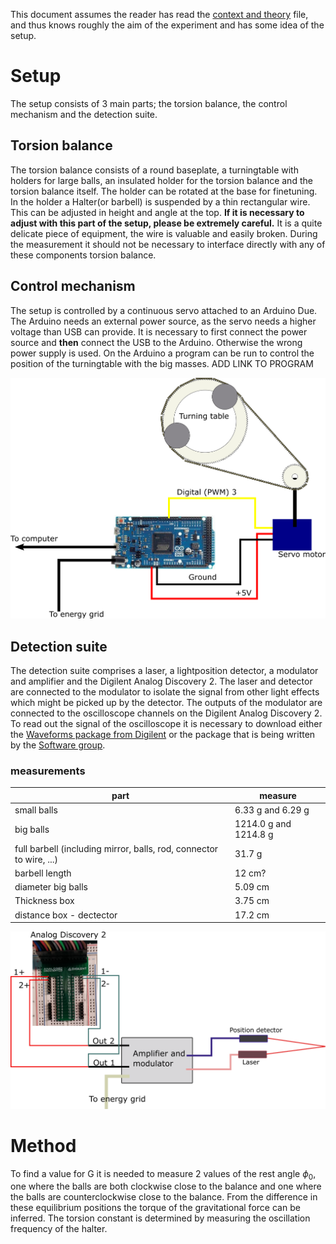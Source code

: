 This document assumes the reader has read the [context and theory](https://git.science.uu.nl/ued2020/experiment-design-2020/-/blob/master/projects/CavendishTorsionBalance_by_Geert_and_Jillis/ContextAndTheory.md) file, and thus knows roughly the aim of the experiment and has some idea of the setup.

# Setup
The setup consists of 3 main parts; the torsion balance, the control mechanism and the detection suite.

## Torsion balance
The torsion balance consists of a round baseplate, a turningtable with holders for large balls, an insulated holder for the torsion balance and the torsion balance itself. The holder can be rotated at the base for finetuning. In the holder a Halter(or barbell) is suspended by a thin rectangular wire. This can be adjusted in height and angle at the top. **If it is necessary to adjust with this part of the setup, please be extremely careful.** It is a quite delicate piece of equipment, the wire is valuable and easily broken. During the measurement it should not be necessary to interface directly with any of these components torsion balance. 

## Control mechanism
The setup is controlled by a continuous servo attached to an Arduino Due.
The Arduino needs an external power source, as the servo needs a higher voltage than USB can provide. It is necessary to first connect the power source and **then** connect the USB to the Arduino. Otherwise the wrong power supply is used. On the Arduino a program can be run to control the position of the turningtable with the big masses. ADD LINK TO PROGRAM

<img src="./Images/schematicController.png"  width="750"> 

## Detection suite
The detection suite comprises a laser, a lightposition detector, a modulator and amplifier and the Digilent Analog Discovery 2. 
The laser and detector are connected to the modulator to isolate the signal from other light effects which might be picked up by the detector. 
The outputs of the modulator are connected to the oscilloscope channels on the Digilent Analog Discovery 2.
To read out the signal of the oscilloscope it is necessary to download either the [Waveforms package from Digilent](https://store.digilentinc.com/waveforms-download-only/) or the package that is being written by the [Software group](https://git.science.uu.nl/ued2020/experiment-design-2020/-/tree/master/projects/SoftwareDesign_by_Nikita_Ravi_and_Jonno).

### measurements
| part | measure |
| ------ | ------ |
| small balls | 6.33 g and 6.29 g |
| big balls | 1214.0 g and 1214.8 g |
| full barbell (including mirror, balls, rod, connector to wire, ...) | 31.7 g |
| barbell length | 12 cm? |
| diameter big balls | 5.09 cm |
| Thickness box | 3.75 cm |
| distance box - dectector | 17.2 cm |

<img src="./Images/schematicMeasurer.png"  width="750"> 


# Method
To find a value for G it is needed to measure 2 values of the rest angle $`\phi_0`$,
 one where the balls are both clockwise close to the balance and one where the balls are counterclockwise close to the balance.
From the difference in these equilibrium positions the torque of the gravitational force can be inferred. The torsion constant is determined by measuring the oscillation frequency of the halter.

